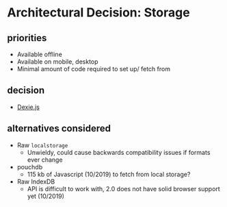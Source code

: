 # Architectural Decision: Storage

## priorities

- Available offline
- Available on mobile, desktop
- Minimal amount of code required to set up/ fetch from

## decision

- [Dexie.js](https://dexie.org/)

## alternatives considered

- Raw `localstorage`
  - Unwieldy, could cause backwards compatibility issues if formats ever change
- pouchdb
  - 115 kb of Javascript (10/2019) to fetch from local storage?
- Raw IndexDB
  - API is difficult to work with, 2.0 does not have solid browser support yet (10/2019)


